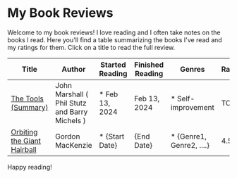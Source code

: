 # My Book Reviews

Welcome to my book reviews! I love reading and I often take notes on the books I read. Here you'll find a table summarizing the books I've read and my ratings for them. Click on a title to read the full review.





<!--BOOK_TABLE_START-->
| Title | Author | Started Reading | Finished Reading | Genres | Rating |
| --- | --- | --- | --- | --- | --- |
| [The Tools (Summary)](the_tools_phil_stutz_and_barry_michels_summary.md) | John Marshall ( Phil Stutz and Barry Michels ) | * Feb 13, 2024 | Feb 13, 2024 | * Self-improvement | TODO |
| [Orbiting the Giant Hairball](orbiting_the_giant_hairball-gordon_mackenzie.md) | Gordon MacKenzie | * {Start Date} | {End Date} | * {Genre1, Genre2, ....} | 4.5 |
<!--BOOK_TABLE_END-->





Happy reading!

